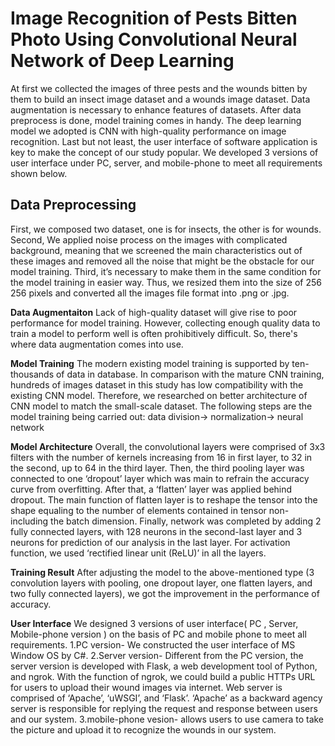 # Image Recognition of Pests Bitten Photo Using Convolutional Neural Network of Deep Learning

At first we collected the images of three pests and the wounds bitten by them to build an insect image dataset and a wounds image dataset. 
Data augmentation is necessary to enhance features of datasets. After data preprocess is done, model training comes in handy. 
The deep learning model we adopted is CNN with high-quality performance on image recognition. 
Last but not least, the user interface of software application is key to make the concept of our study popular. 
We developed 3 versions of user interface under PC, server, and mobile-phone to meet all requirements shown below. 

## Data Preprocessing
First, we composed two dataset, one is for insects, the other is for wounds.
Second, We applied noise process on the images with complicated background, 
meaning that we screened the main characteristics out of these images and removed all the noise that might be the obstacle for our model training.
Third, it’s necessary to make them in the same condition for the model training in easier way. 
Thus, we resized them into the size of 256 256 pixels and converted all the images file format into .png or .jpg.

**Data Augmentaiton**
Lack of high-quality dataset will give rise to poor performance for model training. 
However, collecting enough quality data to train a model to perform well is often prohibitively difficult. 
So, there's where data augmentation comes into use.

**Model Training**
The modern existing model training is supported by ten-thousands of data in database. 
In comparison with the mature CNN training, hundreds of images dataset in this study has low compatibility with the existing CNN model. 
Therefore, we researched on better architecture of CNN model to match the small-scale dataset. 
The following steps are the model training being carried out: data division-> normalization-> neural network

**Model Architecture**
Overall, the convolutional layers were comprised of 3x3 filters with the number of kernels increasing from 16 in first layer, to 32 in the second, up to 64 in the third layer. 
Then, the third pooling layer was connected to one ‘dropout’ layer which was main to refrain the accuracy curve from overfitting. 
After that, a ‘flatten’ layer was applied behind dropout. The main function of flatten layer is to reshape the tensor into the shape equaling to the number of elements contained in tensor non-including the batch dimension. 
Finally, network was completed by adding 2 fully connected layers, with 128 neurons in the second-last layer and 3 neurons for prediction of our analysis in the last layer. 
For activation function, we used ‘rectified linear unit (ReLU)’ in all the layers.

**Training Result**
After adjusting the model to the above-mentioned type (3 convolution layers with pooling, one dropout layer, one flatten layers, and two fully connected layers), we got the improvement in the performance of accuracy.  

**User Interface**
We designed 3 versions of user interface( PC , Server, Mobile-phone version ) on the basis of PC and mobile phone to  meet all requirements.
1.PC version- We constructed the user interface of MS Window OS by C#.
2.Server version- Different from the PC version, the server version is developed with Flask, a web development tool of Python, and ngrok. 
  With the function of ngrok, we could build a public HTTPs URL for users to upload their wound images via internet. 
  Web server is comprised of ‘Apache’, ‘uWSGI’, and ‘Flask’. 
  ‘Apache’ as a backward agency server is responsible for replying the request and response between users and our system.
3.mobile-phone vesion- allows users to use camera to take the picture and upload it to recognize the wounds in our system.
